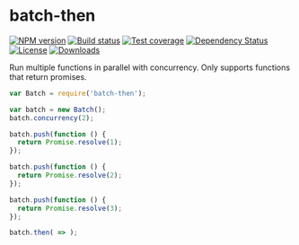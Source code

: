 
# batch-then

[![NPM version][npm-image]][npm-url]
[![Build status][travis-image]][travis-url]
[![Test coverage][coveralls-image]][coveralls-url]
[![Dependency Status][david-image]][david-url]
[![License][license-image]][license-url]
[![Downloads][downloads-image]][downloads-url]

Run multiple functions in parallel with concurrency.
Only supports functions that return promises.

```js
var Batch = require('batch-then');

var batch = new Batch();
batch.concurrency(2);

batch.push(function () {
  return Promise.resolve(1);
});

batch.push(function () {
  return Promise.resolve(2);
});

batch.push(function () {
  return Promise.resolve(3);
});

batch.then( => );
```

[gitter-image]: https://badges.gitter.im/thenables/batch-then.png
[gitter-url]: https://gitter.im/thenables/batch-then
[npm-image]: https://img.shields.io/npm/v/batch-then.svg?style=flat-square
[npm-url]: https://npmjs.org/package/batch-then
[github-tag]: http://img.shields.io/github/tag/thenables/batch-then.svg?style=flat-square
[github-url]: https://github.com/thenables/batch-then/tags
[travis-image]: https://img.shields.io/travis/thenables/batch-then.svg?style=flat-square
[travis-url]: https://travis-ci.org/thenables/batch-then
[coveralls-image]: https://img.shields.io/coveralls/thenables/batch-then.svg?style=flat-square
[coveralls-url]: https://coveralls.io/r/thenables/batch-then
[david-image]: http://img.shields.io/david/thenables/batch-then.svg?style=flat-square
[david-url]: https://david-dm.org/thenables/batch-then
[license-image]: http://img.shields.io/npm/l/batch-then.svg?style=flat-square
[license-url]: LICENSE
[downloads-image]: http://img.shields.io/npm/dm/batch-then.svg?style=flat-square
[downloads-url]: https://npmjs.org/package/batch-then
